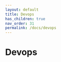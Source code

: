 ```yaml
---
layout: default
title: Devops
has_children: true
nav_order: 31
permalink: /docs/devops
---
```


# Devops

